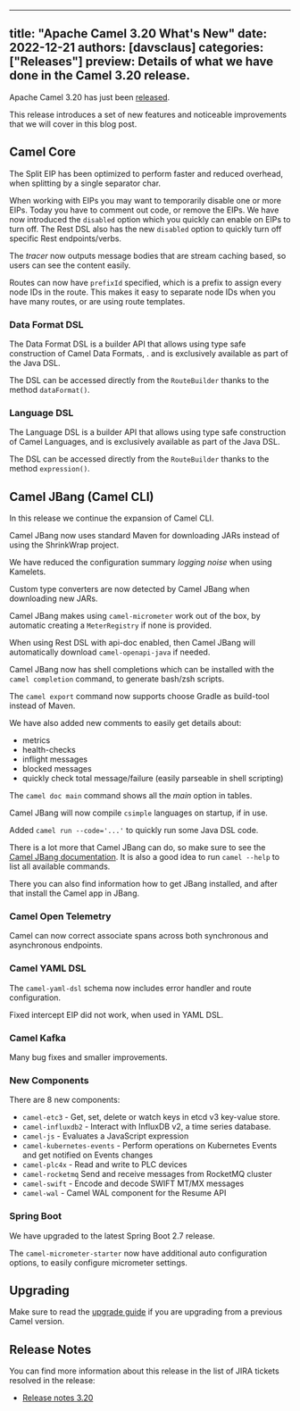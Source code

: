 
---
title: "Apache Camel 3.20 What's New"
date: 2022-12-21
authors: [davsclaus]
categories: ["Releases"]
preview: Details of what we have done in the Camel 3.20 release.
---

Apache Camel 3.20 has just been [released](/blog/2022/12/RELEASE-3.20.0/).

This release introduces a set of new features and noticeable improvements that we will cover in this blog post.

## Camel Core

The Split EIP has been optimized to perform faster and reduced overhead, when splitting by a single separator char.

When working with EIPs you may want to temporarily disable one or more EIPs. Today you have to comment out code, or remove the EIPs.
We have now introduced the `disabled` option which you quickly can enable on EIPs to turn off.
The Rest DSL also has the new `disabled` option to quickly turn off specific Rest endpoints/verbs.

The _tracer_ now outputs message bodies that are stream caching based, so users can see the content easily.

Routes can now have `prefixId` specified, which is a prefix to assign every node IDs in the route.
This makes it easy to separate node IDs when you have many routes, or are using route templates.

### Data Format DSL

The Data Format DSL is a builder API that allows using type safe construction of Camel Data Formats, .
and is exclusively available as part of the Java DSL.

The DSL can be accessed directly from the `RouteBuilder` thanks to the method `dataFormat()`.

### Language DSL

The Language DSL is a builder API that allows using type safe construction of Camel Languages,
and is exclusively available as part of the Java DSL.

The DSL can be accessed directly from the `RouteBuilder` thanks to the method `expression()`.

## Camel JBang (Camel CLI)

In this release we continue the expansion of Camel CLI.

Camel JBang now uses standard Maven for downloading JARs instead of using the ShrinkWrap project.

We have reduced the configuration summary _logging noise_ when using Kamelets.

Custom type converters are now detected by Camel JBang when downloading new JARs.

Camel JBang makes using `camel-micrometer` work out of the box, by automatic
creating a `MeterRegistry` if none is provided.

When using Rest DSL with api-doc enabled, then Camel JBang will automatically download `camel-openapi-java` if needed. 

Camel JBang now has shell completions which can be installed with the `camel completion` command,
to generate bash/zsh scripts.

The `camel export` command now supports choose Gradle as build-tool instead of Maven.

We have also added new comments to easily get details about:
- metrics
- health-checks
- inflight messages
- blocked messages
- quickly check total message/failure (easily parseable in shell scripting)

The `camel doc main` command shows all the _main_ option in tables.

Camel JBang will now compile `csimple` languages on startup, if in use.

Added `camel run --code='...'` to quickly run some Java DSL code. 

There is a lot more that Camel JBang can do, so make sure to see the [Camel JBang documentation](/manual/camel-jbang.html).
It is also a good idea to run `camel --help` to list all available commands.

There you can also find information how to get JBang installed, and after that install the Camel app in JBang.

### Camel Open Telemetry

Camel can now correct associate spans across both synchronous and asynchronous endpoints.

### Camel YAML DSL

The `camel-yaml-dsl` schema now includes error handler and route configuration.

Fixed intercept EIP did not work, when used in YAML DSL.

### Camel Kafka

Many bug fixes and smaller improvements.

### New Components

There are 8 new components:

- `camel-etc3` - Get, set, delete or watch keys in etcd v3 key-value store.
- `camel-influxdb2` - Interact with InfluxDB v2, a time series database.
- `camel-js` - Evaluates a JavaScript expression
- `camel-kubernetes-events` - Perform operations on Kubernetes Events and get notified on Events changes
- `camel-plc4x` - Read and write to PLC devices
- `camel-rocketmq` Send and receive messages from RocketMQ cluster
- `camel-swift` - Encode and decode SWIFT MT/MX messages
- `camel-wal` - Camel WAL component for the Resume API

### Spring Boot

We have upgraded to the latest Spring Boot 2.7 release.

The `camel-micrometer-starter` now have additional auto configuration options,
to easily configure micrometer settings.

## Upgrading

Make sure to read the [upgrade guide](/manual/camel-3x-upgrade-guide-3_20.html) if you are upgrading from a previous Camel version.

## Release Notes

You can find more information about this release in the list of JIRA tickets resolved in the release: 

- [Release notes 3.20](/releases/release-3.20.0/)

